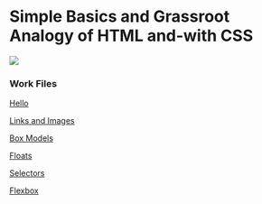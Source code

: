 <h1>Simple Basics and Grassroot Analogy of HTML and-with CSS</h1>

<img src='https://www.ionos.com/digitalguide/fileadmin/_processed_/0/d/csm_html-tagst_d63ed637fb.jpg'/>

<h3>Work Files</h3>

<a href='https://github.com/Captncarty/HTML-basics_css/tree/master/hello-css'>Hello</a>

<a href='https://github.com/Captncarty/HTML-basics_css/tree/master/links-and-images'>Links and Images</a>

<a href='https://github.com/Captncarty/HTML-basics_css/tree/master/css-box-models'>Box Models</a>

<a href='https://github.com/Captncarty/HTML-basics_css/tree/master/floats'>Floats</a>

<a href='https://github.com/Captncarty/HTML-basics_css/tree/master/css-selectors'>Selectors</a>

<a href='https://github.com/Captncarty/HTML-basics_css/tree/master/flexbox'>Flexbox</a>
